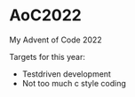 # AoC2022
My Advent of Code 2022

Targets for this year:
- Testdriven development
- Not too much c style coding
